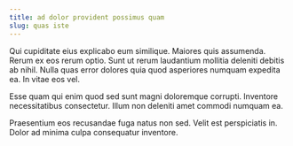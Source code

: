 ```yaml
---
title: ad dolor provident possimus quam
slug: quas iste
---
```


Qui cupiditate eius explicabo eum similique. Maiores quis assumenda. Rerum ex eos rerum optio. Sunt ut rerum laudantium mollitia deleniti debitis ab nihil. Nulla quas error dolores quia quod asperiores numquam expedita ea. In vitae eos vel.

Esse quam qui enim quod sed sunt magni doloremque corrupti. Inventore necessitatibus consectetur. Illum non deleniti amet commodi numquam ea.

Praesentium eos recusandae fuga natus non sed. Velit est perspiciatis in. Dolor ad minima culpa consequatur inventore.
